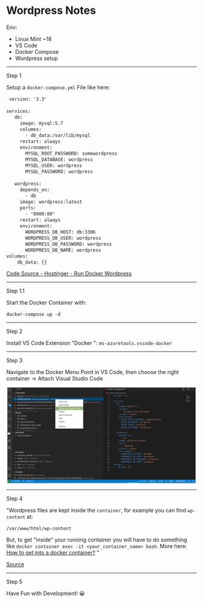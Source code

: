 # Wordpress Notes

Env:

 - Linux Mint ~18
 - VS Code
 - Docker Compose 
 - Wordpress setup 

***
Step 1

Setup a `docker-compose.yml` File like here:

 

     version: '3.3'
    
    services:
       db:
         image: mysql:5.7
         volumes:
           - db_data:/var/lib/mysql
         restart: always
         environment:
           MYSQL_ROOT_PASSWORD: somewordpress
           MYSQL_DATABASE: wordpress
           MYSQL_USER: wordpress
           MYSQL_PASSWORD: wordpress
    
       wordpress:
         depends_on:
           - db
         image: wordpress:latest
         ports:
           - "8000:80"
         restart: always
         environment:
           WORDPRESS_DB_HOST: db:3306
           WORDPRESS_DB_USER: wordpress
           WORDPRESS_DB_PASSWORD: wordpress
           WORDPRESS_DB_NAME: wordpress
    volumes:
        db_data: {}
[Code Source - Hostinger - Run Docker Wordpress ](https://www.hostinger.com/tutorials/run-docker-wordpress)

***

Step 1.1

Start the Docker Container with:

    docker-compose up -d


***
Step 2

Install VS Code Extension "Docker ":
 `ms-azuretools.vscode-docker`
***
Step 3

Navigate to the Docker Menu Point in VS Code, then choose the right container 
-> Attach Visual Studio Code

![like here ](https://github.com/GaboCapo/WordpressToolset/blob/master/rsc/vscode1.png)

***
Step 4

"Wordpress files are kept inside the `container`, for example you can find `wp-content` at:

```
/var/www/html/wp-content
```

But, to get "inside" your running container you will have to do something like `docker container exec -it <your_container_name> bash`. More here: [How to get into a docker container?](https://stackoverflow.com/questions/30172605/how-to-get-into-a-docker-container) "

[Source](https://stackoverflow.com/a/50003459)


***
Step 5

Have Fun with Development! 😀
<!--stackedit_data:
eyJoaXN0b3J5IjpbLTE3OTk1OTAyODQsODE5NzM2NTc3LDExNT
g0OTA0ODgsLTM2MjI1MzMwMSwtMTAwOTYzMjAxLC03NDk4NTUw
OTRdfQ==
-->